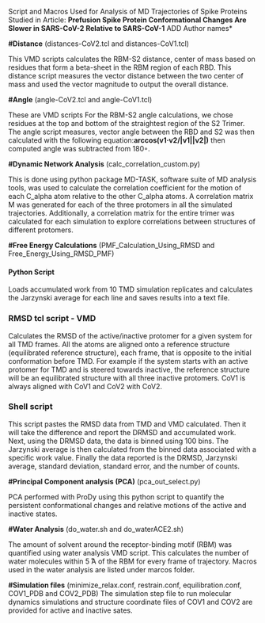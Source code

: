 Script and Macros Used for Analysis of MD Trajectories of Spike Proteins Studied in Article: **Prefusion Spike Protein Conformational Changes Are Slower in SARS-CoV-2 Relative to SARS-CoV-1** 
ADD Author names*


**#Distance** (distances-CoV2.tcl and distances-CoV1.tcl)

This VMD scripts calculates the RBM-S2 distance, center of mass based on residues that form a beta-sheet in the RBM region of each RBD. 
This distance script measures the vector distance between the two center of mass and used the vector magnitude to output the overall distance.

**#Angle** (angle-CoV2.tcl and angle-CoV1.tcl)

These are VMD scripts For the RBM-S2 angle calculations, we chose residues at the top and bottom of the straightest region of the S2 Trimer. The angle script measures, vector  angle  between  the  RBD  and  S2  was  then  calculated  with  the  following  equation:**arccos(v1·v2/|v1||v2|)** then computed angle was subtracted from 180◦.

**#Dynamic Network Analysis** (calc_correlation_custom.py)

This is done using python package MD-TASK, software suite of MD analysis tools, was used to calculate the correlation coefficient for the motion of each C_alpha atom relative to the other C_alpha atoms.  A correlation matrix M was generated for each of the three protomers in all the simulated trajectories. Additionally, a correlation matrix for the entire trimer was calculated for each simulation to explore correlations between structures of different protomers.

**#Free Energy Calculations** (PMF_Calculation_Using_RMSD and Free_Energy_Using_RMSD_PMF)

#### Python Script  
Loads accumulated work from 10 TMD simulation replicates and calculates the Jarzynski average for each line and saves results into a text file. 
### RMSD tcl script - VMD 
Calculates the RMSD of the active/inactive protomer for a given system for all TMD frames. All the atoms are aligned onto a reference structure (equilibrated reference structure), each frame, that is opposite to the initial conformation before TMD. For example if the system starts with an active protomer for TMD and is steered towards inactive, the reference structure will be an equilibrated structure with all three inactive protomers. CoV1 is always aligned with CoV1 and CoV2 with CoV2.  
### Shell script 
This script pastes the RMSD data from TMD and VMD calculated. Then it will take the difference and report the DRMSD and accumulated work.  
Next, using the DRMSD data, the data is binned using 100 bins. The Jarzynski average is then calculated from the binned data associated with a specific work value. Finally the data reported is the  DRMSD, Jarzynski average, standard deviation, standard error, and the number of counts.

**#Principal Component analysis (PCA)** (pca_out_select.py)

PCA performed with ProDy using this python script to quantify the persistent conformational changes and relative motions of the active and inactive states.

**#Water Analysis** (do_water.sh and do_waterACE2.sh)

The amount  of  solvent  around  the  receptor-binding  motif  (RBM)  was  quantified  using water analysis VMD script. This calculates the number of water molecules within 5 ̊A of the RBM for every frame of trajectory. Macros used in the water analysis are listed under marcos folder. 

**#Simulation files** (minimize_relax.conf, restrain.conf, equilibration.conf, COV1_PDB and COV2_PDB)
The simulation step file to run molecular dynamics simulations and structure coordinate files of COV1 and COV2 are provided for active and inactive sates.

